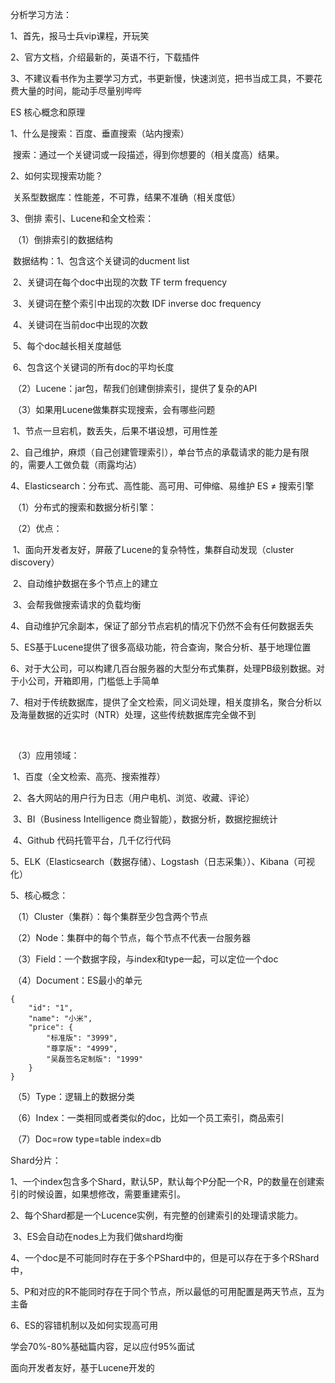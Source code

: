 分析学习方法：

1、首先，报马士兵vip课程，开玩笑

2、官方文档，介绍最新的，英语不行，下载插件

3、不建议看书作为主要学习方式，书更新慢，快速浏览，把书当成工具，不要花费大量的时间，能动手尽量别哔哔

ES 核心概念和原理

1、什么是搜索：百度、垂直搜索（站内搜索）

​	搜索：通过一个关键词或一段描述，得到你想要的（相关度高）结果。

2、如何实现搜索功能？

​	关系型数据库：性能差，不可靠，结果不准确（相关度低）

3、倒排 索引、Lucene和全文检索：

​	（1）倒排索引的数据结构

​		数据结构：1、包含这个关键词的ducment list

​							2、关键词在每个doc中出现的次数 TF  term frequency

​							3、关键词在整个索引中出现的次数 IDF inverse doc frequency

​							4、关键词在当前doc中出现的次数

​							5、每个doc越长相关度越低

​							6、包含这个关键词的所有doc的平均长度

​	（2）Lucene：jar包，帮我们创建倒排索引，提供了复杂的API

​	（3）如果用Lucene做集群实现搜索，会有哪些问题

​			1、节点一旦宕机，数丢失，后果不堪设想，可用性差

​			2、自己维护，麻烦（自己创建管理索引），单台节点的承载请求的能力是有限的，需要人工做负载（雨露均沾）

4、Elasticsearch：分布式、高性能、高可用、可伸缩、易维护 ES ≠ 搜索引擎

​	（1）分布式的搜索和数据分析引擎：

​	（2）优点：

​			1、面向开发者友好，屏蔽了Lucene的复杂特性，集群自动发现（cluster discovery）

​			2、自动维护数据在多个节点上的建立

​			3、会帮我做搜索请求的负载均衡

​			4、自动维护冗余副本，保证了部分节点宕机的情况下仍然不会有任何数据丢失

​			5、ES基于Lucene提供了很多高级功能，符合查询，聚合分析、基于地理位置

​			6、对于大公司，可以构建几百台服务器的大型分布式集群，处理PB级别数据。对于小公司，开箱即用，门槛低上手简单

​			7、相对于传统数据库，提供了全文检索，同义词处理，相关度排名，聚合分析以及海量数据的近实时（NTR）处理，这些传统数据库完全做不到



​			

​	（3）应用领域：

​			1、百度（全文检索、高亮、搜索推荐）		

​			2、各大网站的用户行为日志（用户电机、浏览、收藏、评论）	

​			3、BI（Business Intelligence 商业智能），数据分析，数据挖掘统计

​			4、Github 代码托管平台，几千亿行代码

​			5、ELK（Elasticsearch（数据存储）、Logstash（日志采集））、Kibana（可视化）

5、核心概念：

​	（1）Cluster（集群）：每个集群至少包含两个节点

​	（2）Node：集群中的每个节点，每个节点不代表一台服务器

​	（3）Field：一个数据字段，与index和type一起，可以定位一个doc

​	（4）Document：ES最小的单元

	{
	    "id": "1",
	    "name": "小米",
	    "price": {
	        "标准版": "3999",
	        "尊享版": "4999",
	        "吴磊签名定制版": "1999"
	    }
	}
​	（5）Type：逻辑上的数据分类

​	（6）Index：一类相同或者类似的doc，比如一个员工索引，商品索引

​	（7）Doc=row	type=table	index=db

Shard分片：

​	1、一个index包含多个Shard，默认5P，默认每个P分配一个R，P的数量在创建索引的时候设置，如果想修改，需要重建索引。

​	2、每个Shard都是一个Lucence实例，有完整的创建索引的处理请求能力。

​	3、ES会自动在nodes上为我们做shard均衡

​	4、一个doc是不可能同时存在于多个PShard中的，但是可以存在于多个RShard中，

​	5、P和对应的R不能同时存在于同个节点，所以最低的可用配置是两天节点，互为主备



6、ES的容错机制以及如何实现高可用

学会70%-80%基础篇内容，足以应付95%面试

面向开发者友好，基于Lucene开发的













